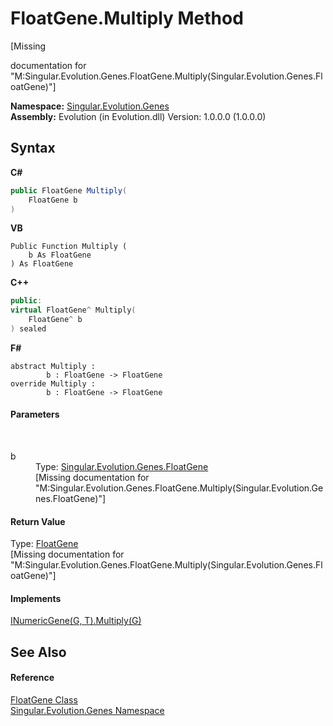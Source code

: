 # FloatGene.Multiply Method 
 

\[Missing <summary> documentation for "M:Singular.Evolution.Genes.FloatGene.Multiply(Singular.Evolution.Genes.FloatGene)"\]

**Namespace:**&nbsp;<a href="c9a39aef-d3b0-be3b-cda0-1d7eb5bdd4e1">Singular.Evolution.Genes</a><br />**Assembly:**&nbsp;Evolution (in Evolution.dll) Version: 1.0.0.0 (1.0.0.0)

## Syntax

**C#**<br />
``` C#
public FloatGene Multiply(
	FloatGene b
)
```

**VB**<br />
``` VB
Public Function Multiply ( 
	b As FloatGene
) As FloatGene
```

**C++**<br />
``` C++
public:
virtual FloatGene^ Multiply(
	FloatGene^ b
) sealed
```

**F#**<br />
``` F#
abstract Multiply : 
        b : FloatGene -> FloatGene 
override Multiply : 
        b : FloatGene -> FloatGene 
```


#### Parameters
&nbsp;<dl><dt>b</dt><dd>Type: <a href="0669b42b-c8df-2480-a278-6e83e27b51b7">Singular.Evolution.Genes.FloatGene</a><br />\[Missing <param name="b"/> documentation for "M:Singular.Evolution.Genes.FloatGene.Multiply(Singular.Evolution.Genes.FloatGene)"\]</dd></dl>

#### Return Value
Type: <a href="0669b42b-c8df-2480-a278-6e83e27b51b7">FloatGene</a><br />\[Missing <returns> documentation for "M:Singular.Evolution.Genes.FloatGene.Multiply(Singular.Evolution.Genes.FloatGene)"\]

#### Implements
<a href="2b350edb-3b13-f6ea-81c2-7956f8c45f86">INumericGene(G, T).Multiply(G)</a><br />

## See Also


#### Reference
<a href="0669b42b-c8df-2480-a278-6e83e27b51b7">FloatGene Class</a><br /><a href="c9a39aef-d3b0-be3b-cda0-1d7eb5bdd4e1">Singular.Evolution.Genes Namespace</a><br />